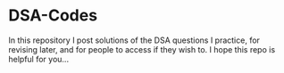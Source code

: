 # DSA-Codes
In this repository I post solutions of the DSA questions I practice, for revising later, and for people to access if they wish to. I hope this repo is helpful for you...
